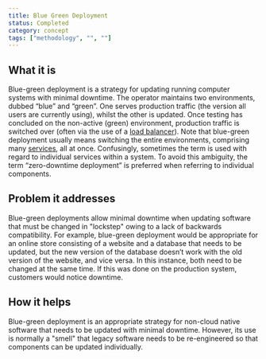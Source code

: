 ```yaml
---
title: Blue Green Deployment
status: Completed
category: concept
tags: ["methodology", "", ""]
---
```


## What it is

Blue-green deployment is a strategy for updating running computer systems with minimal downtime. 
The operator maintains two environments, dubbed “blue” and “green”. 
One serves production traffic (the version all users are currently using), whilst the other is updated. 
Once testing has concluded on the non-active (green) environment, 
production traffic is switched over (often via the use of a [load balancer](/load-balancer/)). 
Note that blue-green deployment usually means switching the entire environments, comprising many [services](/service/), all at once. 
Confusingly, sometimes the term is used with regard to individual services within a system. 
To avoid this ambiguity, the term “zero-downtime deployment” is preferred when referring to individual components.

## Problem it addresses

Blue-green deployments allow minimal downtime when updating software that must be changed in "lockstep" owing to a lack of backwards compatibility. 
For example, blue-green deployment would be appropriate for an online store 
consisting of a website and a database that needs to be updated, 
but the new version of the database doesn’t work with the old version of the website, and vice versa. 
In this instance, both need to be changed at the same time. 
If this was done on the production system, customers would notice downtime.

## How it helps

Blue-green deployment is an appropriate strategy for non-cloud native software that needs to be updated with minimal downtime. 
However, its use is normally a "smell" that legacy software needs to be re-engineered so that components can be updated individually.
